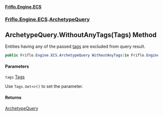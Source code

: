 #### [Friflo.Engine.ECS](index.md#'index')
### [Friflo.Engine.ECS](Friflo.Engine.ECS.md#'Friflo.Engine.ECS').[ArchetypeQuery](ArchetypeQuery.md#'Friflo.Engine.ECS.ArchetypeQuery')

## ArchetypeQuery.WithoutAnyTags(Tags) Method

Entities having any of the passed [tags](ArchetypeQuery.WithoutAnyTags(Tags).md#Friflo.Engine.ECS.ArchetypeQuery.WithoutAnyTags(Friflo.Engine.ECS.Tags).tags#'Friflo.Engine.ECS.ArchetypeQuery.WithoutAnyTags(Friflo.Engine.ECS.Tags).tags') are excluded from query result.

```csharp
public Friflo.Engine.ECS.ArchetypeQuery WithoutAnyTags(in Friflo.Engine.ECS.Tags tags);
```
#### Parameters

<a name='Friflo.Engine.ECS.ArchetypeQuery.WithoutAnyTags(Friflo.Engine.ECS.Tags).tags'></a>

`tags` [Tags](Tags.md#'Friflo.Engine.ECS.Tags')

Use `Tags.Get<>()` to set the parameter.

#### Returns
[ArchetypeQuery](ArchetypeQuery.md#'Friflo.Engine.ECS.ArchetypeQuery')